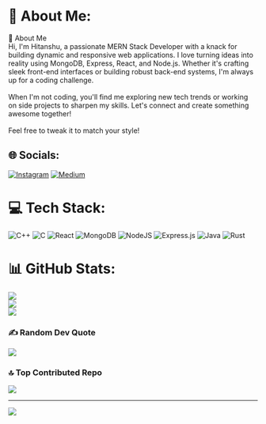# 💫 About Me:
👋 About Me<br>Hi, I'm Hitanshu, a passionate MERN Stack Developer with a knack for building dynamic and responsive web applications. I love turning ideas into reality using MongoDB, Express, React, and Node.js. Whether it's crafting sleek front-end interfaces or building robust back-end systems, I'm always up for a coding challenge.<br><br>When I'm not coding, you'll find me exploring new tech trends or working on side projects to sharpen my skills. Let's connect and create something awesome together!<br><br>Feel free to tweak it to match your style!


## 🌐 Socials:
[![Instagram](https://img.shields.io/badge/Instagram-%23E4405F.svg?logo=Instagram&logoColor=white)](https://instagram.com/hitanshu326) [![Medium](https://img.shields.io/badge/Medium-12100E?logo=medium&logoColor=white)](https://medium.com/@https://medium.com/@galahitanshu) 

# 💻 Tech Stack:
![C++](https://img.shields.io/badge/c++-%2300599C.svg?style=for-the-badge&logo=c%2B%2B&logoColor=white) ![C](https://img.shields.io/badge/c-%2300599C.svg?style=for-the-badge&logo=c&logoColor=white) ![React](https://img.shields.io/badge/react-%2320232a.svg?style=for-the-badge&logo=react&logoColor=%2361DAFB) ![MongoDB](https://img.shields.io/badge/MongoDB-%234ea94b.svg?style=for-the-badge&logo=mongodb&logoColor=white) ![NodeJS](https://img.shields.io/badge/node.js-6DA55F?style=for-the-badge&logo=node.js&logoColor=white) ![Express.js](https://img.shields.io/badge/express.js-%23404d59.svg?style=for-the-badge&logo=express&logoColor=%2361DAFB) ![Java](https://img.shields.io/badge/java-%23ED8B00.svg?style=for-the-badge&logo=openjdk&logoColor=white) ![Rust](https://img.shields.io/badge/rust-%23000000.svg?style=for-the-badge&logo=rust&logoColor=white)
# 📊 GitHub Stats:
![](https://github-readme-stats.vercel.app/api?username=Indra55&theme=radical&hide_border=false&include_all_commits=true&count_private=false)<br/>
![](https://github-readme-streak-stats.herokuapp.com/?user=Indra55&theme=radical&hide_border=false)<br/>
![](https://github-readme-stats.vercel.app/api/top-langs/?username=Indra55&theme=radical&hide_border=false&include_all_commits=true&count_private=false&layout=compact)

### ✍️ Random Dev Quote
![](https://quotes-github-readme.vercel.app/api?type=horizontal&theme=radical)

### 🔝 Top Contributed Repo
![](https://github-contributor-stats.vercel.app/api?username=Indra55&limit=5&theme=dark&combine_all_yearly_contributions=true)

---
[![](https://visitcount.itsvg.in/api?id=Indra55&icon=0&color=0)](https://visitcount.itsvg.in)

<!-- Proudly created with GPRM ( https://gprm.itsvg.in ) -->
